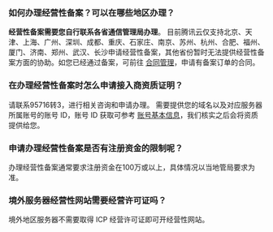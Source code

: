 ### 如何办理经营性备案？可以在哪些地区办理？
**经营性备案需要您自行联系各省通信管理局办理**。
目前腾讯云仅支持北京、天津、上海、广州、深圳、成都、重庆、石家庄、南京、苏州、杭州、合肥、福州、厦门、济南、郑州、武汉、长沙申请经营性备案，其他省份暂时无法提供经营性备案方面的协助。如您已经通过备案，可前往 [合同管理](https://console.cloud.tencent.com/account/contract)，申请有备案订单的合同。

### 在办理经营性备案时怎么申请接入商资质证明？
请联系95716转3，进行相关咨询和申请办理。
需要提供您的域名以及对应服务器所属账号的账号 ID，账号 ID 获取可参考 [账号基本信息](https://cloud.tencent.com/document/product/378/11245)，我们核实之后会将资质提供给您。

### 申请办理经营性备案是否有注册资金的限制呢？
办理经营性备案通常要求注册资金在100万或以上，具体情况以当地管局要求为准。

### 境外服务器经营性网站需要经营许可证吗？
境外地区服务器不需要取得 ICP 经营许可证即可开经营性网站。

